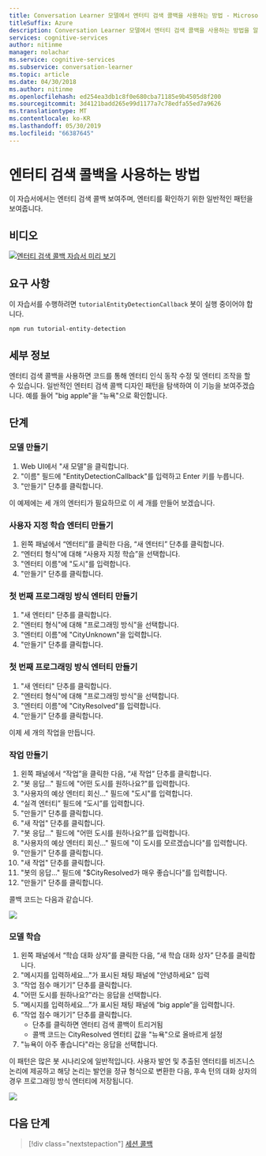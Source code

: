 ```yaml
---
title: Conversation Learner 모델에서 엔터티 검색 콜백을 사용하는 방법 - Microsoft Cognitive Services | Microsoft Docs
titleSuffix: Azure
description: Conversation Learner 모델에서 엔터티 검색 콜백을 사용하는 방법을 알아봅니다.
services: cognitive-services
author: nitinme
manager: nolachar
ms.service: cognitive-services
ms.subservice: conversation-learner
ms.topic: article
ms.date: 04/30/2018
ms.author: nitinme
ms.openlocfilehash: ed254ea3db1c8f0e680cba71185e9b4505d8f200
ms.sourcegitcommit: 3d4121badd265e99d1177a7c78edfa55ed7a9626
ms.translationtype: MT
ms.contentlocale: ko-KR
ms.lasthandoff: 05/30/2019
ms.locfileid: "66387645"
---
```

# <a name="how-to-use-entity-detection-callback"></a>엔터티 검색 콜백을 사용하는 방법

이 자습서에서는 엔터티 검색 콜백 보여주며, 엔터티를 확인하기 위한 일반적인 패턴을 보여줍니다.

## <a name="video"></a>비디오

[![엔터티 검색 콜백 자습서 미리 보기](https://aka.ms/cl_Tutorial_v3_EntityDetection_Preview)](https://aka.ms/cl_Tutorial_v3_EntityDetection)

## <a name="requirements"></a>요구 사항
이 자습서를 수행하려면 `tutorialEntityDetectionCallback` 봇이 실행 중이어야 합니다.

    npm run tutorial-entity-detection

## <a name="details"></a>세부 정보
엔터티 검색 콜백을 사용하면 코드를 통해 엔터티 인식 동작 수정 및 엔터티 조작을 할 수 있습니다. 일반적인 엔터티 검색 콜백 디자인 패턴을 탐색하여 이 기능을 보여주겠습니다. 예를 들어 "big apple"을 "뉴욕"으로 확인합니다.

## <a name="steps"></a>단계

### <a name="create-the-model"></a>모델 만들기

1. Web UI에서 "새 모델"을 클릭합니다.
2. "이름" 필드에 "EntityDetectionCallback"를 입력하고 Enter 키를 누릅니다.
3. "만들기" 단추를 클릭합니다.

이 예제에는 세 개의 엔터티가 필요하므로 이 세 개를 만들어 보겠습니다.

### <a name="create-the-custom-trained-entity"></a>사용자 지정 학습 엔터티 만들기

1. 왼쪽 패널에서 “엔터티”를 클릭한 다음, “새 엔터티” 단추를 클릭합니다.
2. “엔터티 형식”에 대해 “사용자 지정 학습”을 선택합니다.
3. "엔터티 이름"에 "도시"를 입력합니다.
4. "만들기" 단추를 클릭합니다.

### <a name="create-the-first-programmatic-entity"></a>첫 번째 프로그래밍 방식 엔터티 만들기

1. "새 엔터티" 단추를 클릭합니다.
2. "엔터티 형식"에 대해 "프로그래밍 방식"을 선택합니다.
3. "엔터티 이름"에 "CityUnknown"을 입력합니다.
4. "만들기" 단추를 클릭합니다.

### <a name="create-the-first-programmatic-entity"></a>첫 번째 프로그래밍 방식 엔터티 만들기

1. "새 엔터티" 단추를 클릭합니다.
2. "엔터티 형식"에 대해 "프로그래밍 방식"을 선택합니다.
3. "엔터티 이름"에 "CityResolved"를 입력합니다.
4. "만들기" 단추를 클릭합니다.

이제 세 개의 작업을 만듭니다.

### <a name="action-creation"></a>작업 만들기

1. 왼쪽 패널에서 “작업”을 클릭한 다음, “새 작업” 단추를 클릭합니다.
2. "봇 응답..." 필드에 "어떤 도시를 원하나요?"를 입력합니다.
3. "사용자의 예상 엔터티 회신..." 필드에 "도시"를 입력합니다.
4. “실격 엔터티” 필드에 “도시”를 입력합니다.
5. "만들기" 단추를 클릭합니다.
6. "새 작업" 단추를 클릭합니다.
7. "봇 응답..." 필드에 "어떤 도시를 원하나요?"를 입력합니다.
8. "사용자의 예상 엔터티 회신..." 필드에 "이 도시를 모르겠습니다"를 입력합니다.
9. "만들기" 단추를 클릭합니다.
10. "새 작업" 단추를 클릭합니다.
11. "봇의 응답..." 필드에 "$CityResolved가 매우 좋습니다"를 입력합니다.
12. "만들기" 단추를 클릭합니다.

콜백 코드는 다음과 같습니다.

![](../media/tutorial10_callbackcode.PNG)

### <a name="train-the-model"></a>모델 학습

1. 왼쪽 패널에서 “학습 대화 상자”를 클릭한 다음, “새 학습 대화 상자” 단추를 클릭합니다.
2. "메시지를 입력하세요..."가 표시된 채팅 패널에 "안녕하세요" 입력
3. “작업 점수 매기기” 단추를 클릭합니다.
4. "어떤 도시를 원하나요?"라는 응답을 선택합니다.
5. “메시지를 입력하세요...”가 표시된 채팅 패널에 “big apple”을 입력합니다.
6. “작업 점수 매기기” 단추를 클릭합니다.
    - 단추를 클릭하면 엔터티 검색 콜백이 트리거됨
    - 콜백 코드는 CityResolved 엔터티 값을 "뉴욕"으로 올바르게 설정
7. "뉴욕이 아주 좋습니다"라는 응답을 선택합니다.

이 패턴은 많은 봇 시나리오에 일반적입니다. 사용자 발언 및 추출된 엔터티를 비즈니스 논리에 제공하고 해당 논리는 발언을 정규 형식으로 변환한 다음, 후속 턴의 대화 상자의 경우 프로그래밍 방식 엔터티에 저장됩니다.

![](../media/tutorial10_bigapple.PNG)

## <a name="next-steps"></a>다음 단계

> [!div class="nextstepaction"]
> [세션 콜백](./13-session-callbacks.md)
